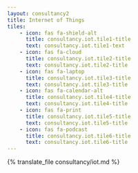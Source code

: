 ```yaml
---
layout: consultancy2
title: Internet of Things
tiles: 
    - icon: fas fa-shield-alt
      title: consultancy.iot.tile1-title
      text: consultancy.iot.tile1-text
    - icon: fas fa-cloud
      title: consultancy.iot.tile2-title
      text: consultancy.iot.tile2-title
    - icon: fas fa-laptop
      title: consultancy.iot.tile3-title
      text: consultancy.iot.tile3-title
    - icon: fas fa-calendar-alt
      title: consultancy.iot.tile4-title
      text: consultancy.iot.tile4-title
    - icon: fas fa-print
      title: consultancy.iot.tile5-title
      text: consultancy.iot.tile5-title
    - icon: fas fa-podcast
      title: consultancy.iot.tile6-title
      text: consultancy.iot.tile6-title
---
```

{% translate_file consultancy/iot.md %}
